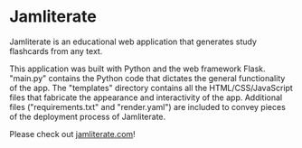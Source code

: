 <h1>Jamliterate</h1>

Jamliterate is an educational web application that generates study flashcards from any text.

This application was built with Python and the web framework Flask. "main.py" contains the Python code that dictates the general functionality of the app. The "templates" directory contains all the HTML/CSS/JavaScript files that fabricate the appearance and interactivity of the app. Additional files ("requirements.txt" and "render.yaml") are included to convey pieces of the deployment process of Jamliterate.

Please check out [jamliterate.com](https://jamliterate.com)!
